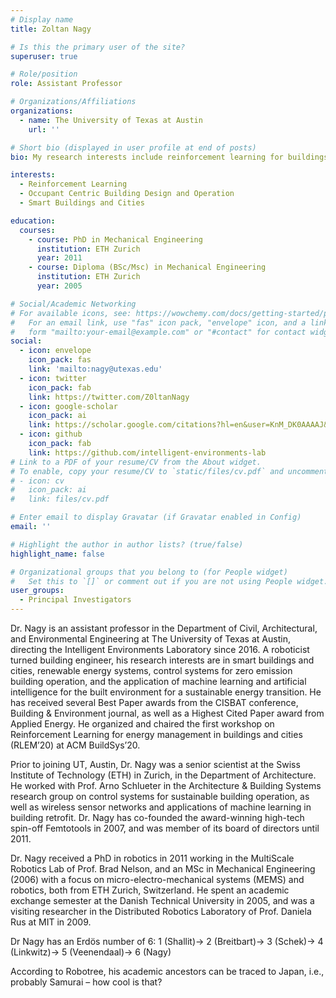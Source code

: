 ```yaml
---
# Display name
title: Zoltan Nagy

# Is this the primary user of the site?
superuser: true

# Role/position
role: Assistant Professor

# Organizations/Affiliations
organizations:
  - name: The University of Texas at Austin
    url: ''

# Short bio (displayed in user profile at end of posts)
bio: My research interests include reinforcement learning for buildings and smart cities.

interests:
  - Reinforcement Learning
  - Occupant Centric Building Design and Operation
  - Smart Buildings and Cities

education:
  courses:
    - course: PhD in Mechanical Engineering
      institution: ETH Zurich
      year: 2011
    - course: Diploma (BSc/Msc) in Mechanical Engineering
      institution: ETH Zurich
      year: 2005

# Social/Academic Networking
# For available icons, see: https://wowchemy.com/docs/getting-started/page-builder/#icons
#   For an email link, use "fas" icon pack, "envelope" icon, and a link in the
#   form "mailto:your-email@example.com" or "#contact" for contact widget.
social:
  - icon: envelope
    icon_pack: fas
    link: 'mailto:nagy@utexas.edu'
  - icon: twitter
    icon_pack: fab
    link: https://twitter.com/Z0ltanNagy
  - icon: google-scholar
    icon_pack: ai
    link: https://scholar.google.com/citations?hl=en&user=KnM_DK0AAAAJ&view_op=list_works
  - icon: github
    icon_pack: fab
    link: https://github.com/intelligent-environments-lab
# Link to a PDF of your resume/CV from the About widget.
# To enable, copy your resume/CV to `static/files/cv.pdf` and uncomment the lines below.
# - icon: cv
#   icon_pack: ai
#   link: files/cv.pdf

# Enter email to display Gravatar (if Gravatar enabled in Config)
email: ''

# Highlight the author in author lists? (true/false)
highlight_name: false

# Organizational groups that you belong to (for People widget)
#   Set this to `[]` or comment out if you are not using People widget.
user_groups:
  - Principal Investigators
---
```


Dr. Nagy is an assistant professor in the Department of Civil, Architectural, and Environmental Engineering at The University of Texas at Austin, directing the Intelligent Environments Laboratory since 2016. A roboticist turned building engineer, his research interests are in smart buildings and cities, renewable energy systems, control systems for zero emission building operation, and the application of machine learning and artificial intelligence for the built environment for a sustainable energy transition. He has received several Best Paper awards from the CISBAT conference, Building & Environment journal, as well as a Highest Cited Paper award from Applied Energy. He organized and chaired the first workshop on Reinforcement Learning for energy management in buildings and cities (RLEM’20) at ACM BuildSys’20.

Prior to joining UT, Austin, Dr. Nagy was a senior scientist at the Swiss Institute of Technology (ETH) in Zurich, in the Department of Architecture. He worked with Prof. Arno Schlueter in the Architecture & Building Systems research group on control systems for sustainable building operation, as well as wireless sensor networks and applications of machine learning in building retrofit. Dr. Nagy has co-founded the award-winning high-tech spin-off Femtotools in 2007, and was member of its board of directors until 2011.

Dr. Nagy received a PhD in robotics in 2011 working in the MultiScale Robotics Lab of Prof. Brad Nelson, and an MSc in Mechanical Engineering (2006) with a focus on micro-electro-mechanical systems (MEMS) and robotics, both from ETH Zurich, Switzerland. He spent an academic exchange semester at the Danish Technical University in 2005, and was a visiting researcher in the Distributed Robotics Laboratory  of Prof. Daniela Rus at MIT in 2009.

Dr Nagy has an Erdös number of 6: 1 (Shallit)→ 2 (Breitbart)→ 3 (Schek)→ 4 (Linkwitz)→ 5 (Veenendaal)→ 6 (Nagy)

According to Robotree, his academic ancestors can be traced to Japan, i.e., probably Samurai – how cool is that?
